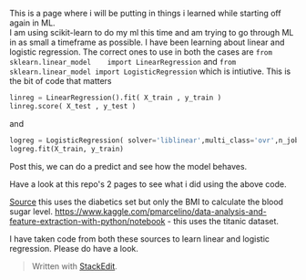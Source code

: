 This is a page where i will be putting in things i learned while starting off again in ML.  
I am using scikit-learn to do my ml this time and am trying to go through ML in as small a timeframe as possible.
I have been learning about linear and logistic regression.
The correct ones to use in both the cases are `from sklearn.linear_model    import LinearRegression` and `from sklearn.linear_model import LogisticRegression` which is intiutive.
This is the bit of code that matters
```python
linreg = LinearRegression().fit( X_train , y_train )
linreg.score( X_test , y_test )
```
and 
```python
logreg = LogisticRegression( solver='liblinear',multi_class='ovr',n_jobs=1 )
logreg.fit(X_train, y_train)
```
Post this, we can do a predict and see how the model behaves.

Have a look at this repo's 2 pages to see what i did using the above code.

[Source](https://github.com/pankymathur/simple-linear-regression-using-python-only) this uses the diabetics set but only the BMI to calculate the blood sugar level. 
https://www.kaggle.com/pmarcelino/data-analysis-and-feature-extraction-with-python/notebook - this uses the titanic dataset.

I have taken code from both these sources to learn linear and logistic regression. 
Please do have a look.

> Written with [StackEdit](https://stackedit.io/).
<!--stackedit_data:
eyJoaXN0b3J5IjpbLTE1OTU4NjA0MjcsLTExNTYxOTk5OTMsLT
E5NjUxMzY3ODksNjU3OTgzODc0XX0=
-->
